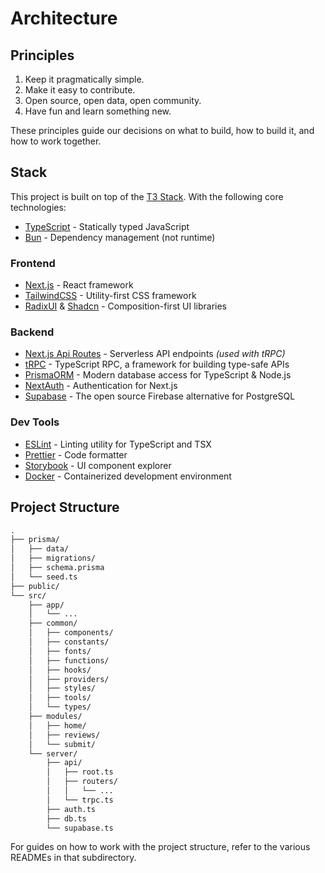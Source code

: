 # Architecture

## Principles

1. Keep it pragmatically simple.
2. Make it easy to contribute.
3. Open source, open data, open community.
4. Have fun and learn something new.

These principles guide our decisions on what to build, how to build it, and how
to work together.

## Stack

This project is built on top of the [T3
Stack](https://create.t3.gg/en/introduction). With the following core
technologies:

- [TypeScript](https://www.typescriptlang.org/) - Statically typed JavaScript
- [Bun](https://bun.sh/) - Dependency management (not runtime)

### Frontend

- [Next.js](https://nextjs.org/) - React framework
- [TailwindCSS](https://tailwindcss.com/) - Utility-first CSS framework
- [RadixUI](https://www.radix-ui.com/) & [Shadcn](https://shadcn.com/) -
  Composition-first UI libraries

### Backend

- [Next.js Api Routes](https://nextjs.org/docs/api-routes/introduction) -
  Serverless API endpoints _(used with tRPC)_
- [tRPC](https://trpc.io/) - TypeScript RPC, a framework for building type-safe
  APIs
- [PrismaORM](https://www.prisma.io/) - Modern database access for TypeScript &
  Node.js
- [NextAuth](https://next-auth.js.org/) - Authentication for Next.js
- [Supabase](https://supabase.com/) - The open source Firebase alternative for
  PostgreSQL

### Dev Tools

- [ESLint](https://eslint.org/) - Linting utility for TypeScript and TSX
- [Prettier](https://prettier.io/) - Code formatter
- [Storybook](https://storybook.js.org/) - UI component explorer
- [Docker](https://www.docker.com/) - Containerized development environment

## Project Structure

```txt
.
├── prisma/
│   ├── data/
│   ├── migrations/
│   ├── schema.prisma
│   └── seed.ts
├── public/
└── src/
    ├── app/
    │   └── ...
    ├── common/
    │   ├── components/
    │   ├── constants/
    │   ├── fonts/
    │   ├── functions/
    │   ├── hooks/
    │   ├── providers/
    │   ├── styles/
    │   ├── tools/
    │   └── types/
    ├── modules/
    │   ├── home/
    │   ├── reviews/
    │   └── submit/
    └── server/
        ├── api/
        │   ├── root.ts
        │   ├── routers/
        │   │   └── ...
        │   └── trpc.ts
        ├── auth.ts
        ├── db.ts
        └── supabase.ts
```

For guides on how to work with the project structure, refer to the various
READMEs in that subdirectory.
